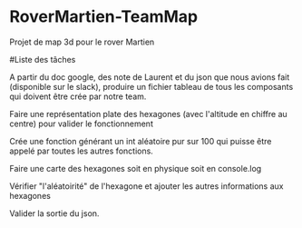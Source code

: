 # RoverMartien-TeamMap
Projet de map 3d pour le rover Martien

#Liste des tâches

A partir du doc google, des note de Laurent et du json que nous avions fait (disponible sur le slack), produire un fichier tableau de tous les composants qui doivent être crée par notre team.

Faire une représentation plate des hexagones (avec l'altitude en chiffre au centre) pour valider le fonctionnement

Crée une fonction générant un int aléatoire pur sur 100 qui puisse être appelé par toutes les autres fonctions.

Faire une carte des hexagones soit en physique soit en console.log

Vérifier "l'aléatoirité" de l'hexagone et ajouter les autres informations aux hexagones

Valider la sortie du json.
